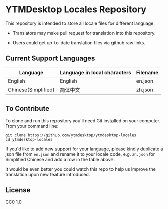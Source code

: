 # YTMDesktop Locales Repository

This repository is intended to store all locale files for different language.

 - Translators may make pull request for translation into this repository.

 - Users could get up-to-date translation files via github raw links.

## Current Support Languages

| Language | Language in local characters | Filename |
| -------- | ---------------------------- | -------- |
| English  | English                      | en.json |
| Chinese(Simplified) | 简体中文          | zh.json |


## To Contribute

To clone and run this repository you'll need Git installed on your computer. From your command line: 

```
git clone https://github.com/ytmdesktop/ytmdesktop-locales
cd ytmdesktop-locales
```

If you'd like to add new support for your language, please kindly duplicate a json file from `en.json` and rename it to your locale code, e.g. `zh.json` for Simplified Chinese and add a row in the table above.

It would be even better you could watch this repo to help us improve the translation upon new feature introduced.


## License

CC0 1.0
